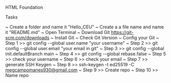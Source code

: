 HTML Foundation 

Tasks

~ Create a folder and name it "Hello_CEU"
~ Create a a file name and name it "README.md"
~ Open Terminal 
~ Download Git https://git-scm.com/downloads
~ Install Git
~ Check Git Version
~ Config your Git
~ Step 1 >> git config --global user.name "your username"
~ Step 2 >> git config --global user.email "your email in git"
~ Step 3 >> git config --global init.defaultBranch main
~ Step 4 >> git config --global rebase.false
~ Step 5 >> check your username
~ Step 6 >> check your email
~ Step 7 >> generate SSH Keygen
~ Step 8 >> ssh-keygen -t ed25519 -C megcampomanes930@gmail.com
~ Step 9 >> Create repo
~ Step 10 >> Name repo